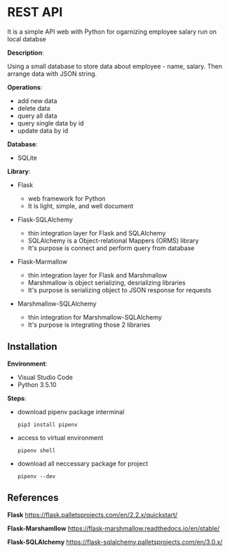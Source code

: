 # REST API 

It is a simple API web with Python for ogarnizing employee salary run on local databse

**Description**:

Using a small database to store data about employee - name, salary. Then arrange data with JSON string.

**Operations**:
- add new data
- delete data
- query all data
- query single data by id
- update data by id

**Database**:
- SQLite

**Library**:
- Flask
    - web framework for Python
    - It is light, simple, and well document

-  Flask-SQLAlchemy
    - thin integration layer for Flask and SQLAlchemy
    - SQLAlchemy is a Object-relational Mappers (ORMS) library
    - It's purpose is connect and perform query from database

- Flask-Marmallow
    - thin integration layer for Flask and Marshmallow
    - Marshmallow is object serializing, desrializing libraries
    - It's purpose is serializing object to JSON response for requests

- Marshmallow-SQLAlchemy
    - thin integration for Marshmallow-SQLAlchemy
    - It's purpose is integrating those 2 libraries

## Installation

**Environment**:
- Visual Studio Code
- Python 3.5.10

**Steps**:
- download pipenv package interminal

    `pip3 install pipenv`
- access to virtual environment

    `pipenv shell`

- download all neccessary package for project

    `pipenv --dev`

## References

**Flask** https://flask.palletsprojects.com/en/2.2.x/quickstart/

**Flask-Marshamllow** https://flask-marshmallow.readthedocs.io/en/stable/

**Flask-SQLAlchemy** https://flask-sqlalchemy.palletsprojects.com/en/3.0.x/
